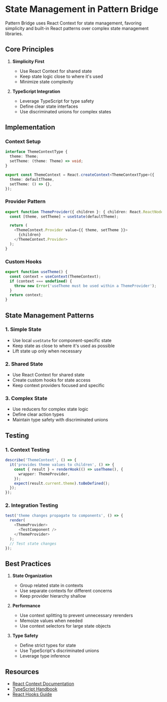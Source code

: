 # State Management in Pattern Bridge

Pattern Bridge uses React Context for state management, favoring simplicity and built-in React patterns over complex state management libraries.

## Core Principles

1. **Simplicity First**
   - Use React Context for shared state
   - Keep state logic close to where it's used
   - Minimize state complexity

2. **TypeScript Integration**
   - Leverage TypeScript for type safety
   - Define clear state interfaces
   - Use discriminated unions for complex states

## Implementation

### Context Setup

```typescript
interface ThemeContextType {
  theme: Theme;
  setTheme: (theme: Theme) => void;
}

export const ThemeContext = React.createContext<ThemeContextType>({
  theme: defaultTheme,
  setTheme: () => {},
});
```

### Provider Pattern

```typescript
export function ThemeProvider({ children }: { children: React.ReactNode }) {
  const [theme, setTheme] = useState(defaultTheme);

  return (
    <ThemeContext.Provider value={{ theme, setTheme }}>
      {children}
    </ThemeContext.Provider>
  );
}
```

### Custom Hooks

```typescript
export function useTheme() {
  const context = useContext(ThemeContext);
  if (context === undefined) {
    throw new Error('useTheme must be used within a ThemeProvider');
  }
  return context;
}
```

## State Management Patterns

### 1. Simple State
- Use local `useState` for component-specific state
- Keep state as close to where it's used as possible
- Lift state up only when necessary

### 2. Shared State
- Use React Context for shared state
- Create custom hooks for state access
- Keep context providers focused and specific

### 3. Complex State
- Use reducers for complex state logic
- Define clear action types
- Maintain type safety with discriminated unions

## Testing

### 1. Context Testing
```typescript
describe('ThemeContext', () => {
  it('provides theme values to children', () => {
    const { result } = renderHook(() => useTheme(), {
      wrapper: ThemeProvider,
    });
    expect(result.current.theme).toBeDefined();
  });
});
```

### 2. Integration Testing
```typescript
test('theme changes propagate to components', () => {
  render(
    <ThemeProvider>
      <TestComponent />
    </ThemeProvider>
  );
  // Test state changes
});
```

## Best Practices

1. **State Organization**
   - Group related state in contexts
   - Use separate contexts for different concerns
   - Keep provider hierarchy shallow

2. **Performance**
   - Use context splitting to prevent unnecessary rerenders
   - Memoize values when needed
   - Use context selectors for large state objects

3. **Type Safety**
   - Define strict types for state
   - Use TypeScript's discriminated unions
   - Leverage type inference

## Resources

- <a href="https://reactjs.org/docs/context.html" target="_blank">React Context Documentation</a>
- <a href="https://www.typescriptlang.org/docs/handbook/react.html" target="_blank">TypeScript Handbook</a>
- <a href="https://reactjs.org/docs/hooks-reference.html" target="_blank">React Hooks Guide</a>
